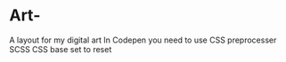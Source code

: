 # Art-
A layout for my digital art 
In Codepen you need to use CSS preprocesser SCSS
CSS base set to reset 
